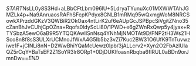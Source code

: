 $START$NsLL0y8S3Hd+aLBbCFtLbm096lU+5LdryaTYunuXc01MXWWTAhJGMZLk4p+Na9AnruaosRAFhSFcpKPdyx8CNLB1mRMq95wQxmgWoM8NRCSowkXPrzddGKzV3QWBiR2OkOax4ntLirK2uf6eAUpGcJSPBpcSiVgitZNno35cZanBhJvCUhjCpOZna+Rqofs0ldyScLl80/1PWD+e6gZWnRxQwp5y4jyax+RTYSbzA5ewO6aB9R5YTQQKAwIlSnNsq4YNhMjNMOTAt9D/FNP2tH3Ws21HSco8n8f8sS3ULXrUCMnoJfWxA4G5Ib5bz3vZi7Kuc2BW31O6UfK9TnTuvwziwe1F+jCINLi8nN+D2WwBhiYQaMcUewz0lpb/3jALLcrv2+Xyn2O2FbAzlUIaQZ5rCqY+BaTsEF2Z1SoYR3lr8ORp1+0DjDUKlfoasnRbqba6flRUL0aBDn9orJmnDw==$END$